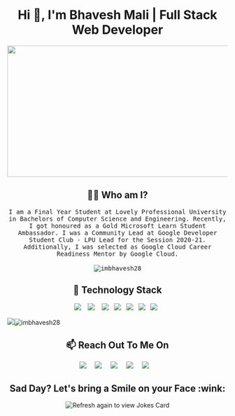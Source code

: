 <h1 align="center">Hi 👋, I'm Bhavesh Mali | Full Stack Web Developer</h1>

<img src="https://i.imgur.com/Eu3NtrU.png" width="1000" height="300">
<h2 align="center"> 👨‍💻 Who am I?</h2>
<p align="center">
  <samp>
    I am a Final Year Student at Lovely Professional University in Bachelors of Computer Science and Engineering. Recently, I got honoured as a Gold Microsoft Learn Student Ambassador.
I was a Community Lead at Google Developer Student Club - LPU Lead for the Session 2020-21.
Additionally, I was selected as Google Cloud Career Readiness Mentor by Google Cloud.
</samp><br><br>
  <samp>
  <img src="https://komarev.com/ghpvc/?username=imbhavesh28" alt="imbhavesh28" /> 
</p>
<h2 align="center"> 🔭 Technology Stack</h2>
<p align="center">
  <img src="https://img.shields.io/badge/node.js%20-%2343853D.svg?&style=for-the-badge&logo=node.js&logoColor=white" />&nbsp;&nbsp;&nbsp;
  <img src="https://img.shields.io/badge/react%20-%2300D9FF.svg?&style=for-the-badge&logo=react&logoColor=white" />&nbsp;&nbsp;&nbsp;
  <img src="https://img.shields.io/badge/javascript%20-%231572B6.svg?&style=for-the-badge&logo=javascript&logoColor=white" />&nbsp;&nbsp;
  <img src="https://img.shields.io/badge/mongodb%20-%231572B6.svg?&style=for-the-badge&logo=mongodb&logoColor=white" />&nbsp;&nbsp;
  <img src="https://img.shields.io/badge/mysql%20-%231572B6.svg?&style=for-the-badge&logo=mysql&logoColor=white" />&nbsp;&nbsp;
  <img src="https://img.shields.io/badge/python%20-%231572B6.svg?&style=for-the-badge&logo=python&logoColor=yellow" />&nbsp;&nbsp;
  <img src="https://img.shields.io/badge/git%20-%231572B6.svg?&style=for-the-badge&logo=git&logoColor=white" />&nbsp;&nbsp;
</p>

<img src='https://github-readme-stats.vercel.app/api?username=imbhavesh28&show_icons=true&theme=radical&count_private=true'><img  src="https://github-readme-streak-stats.herokuapp.com/?user=imbhavesh28&count_private=true&theme=radical" alt="imbhavesh28" >

<h2 align="center">📫 Reach Out To Me On</h2>
<p align="center">
  <a target="_blank"href="https://www.linkedin.com/in/imbhavesh28"><img src="https://img.shields.io/badge/linkedin-%230077B5.svg?&style=for-the-badge&logo=linkedin&logoColor=white" /></a>&nbsp;&nbsp;&nbsp;&nbsp;
  <a target="_blank"href="https://twitter.com/imbhavesh28"><img src="https://img.shields.io/badge/twitter-%231DA1F2.svg?&style=for-the-badge&logo=twitter&logoColor=white" /></a>&nbsp;&nbsp;&nbsp;&nbsp;
  <a href="mailto:malibhavesh1998@gmail.com?subject=Hello%20Bhavesh,%20From%20Github"><img src="https://img.shields.io/badge/gmail-%23D14836.svg?&style=for-the-badge&logo=gmail&logoColor=white" /></a>&nbsp;&nbsp;&nbsp;&nbsp;
  <a href="https://www.instagram.com/imbhavesh28r/"><img src="https://img.shields.io/badge/instagram-%23D14836.svg?&style=for-the-badge&logo=instagram&logoColor=pink" /></a>&nbsp;&nbsp;&nbsp;&nbsp;
  <a href="https://imbhavesh28.hashnode.dev/"><img src="https://img.shields.io/badge/hashnode-%27D1203.svg?&style=for-the-badge&logo=hashnode&logoColor=blue" /></a>&nbsp;&nbsp;&nbsp;&nbsp;
</p>
<h2 align="center">Sad Day? Let's bring a Smile on your Face :wink:</h2>
<p align="center">
<img src="https://readme-jokes.vercel.app/api" alt="Refresh again to view Jokes Card" />
</p>
